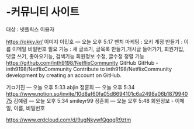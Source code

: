 # -커뮤니티 사이트
대상 : 넷플릭스 이용자 

https://okky.kr/
이미지
이민호 — 오늘 오후 5:17
밴치 마케팅 : 오키
계정 만들기 : 이름 이메일 비밀번호
필요 기능 : 새 글쓰기, 글목록 만들기,개시글 들어가기, 회원가입, 댓글 쓰기, 좋아요기능, 검색기능 
회원정보 수정, 글수정
정렬 기능
https://github.com/inth9198/NetflixCommunity
GitHub
GitHub - inth9198/NetflixCommunity
Contribute to inth9198/NetflixCommunity development by creating an account on GitHub.

기ㅁ기진 — 오늘 오후 5:33
abjin
정훈희 — 오늘 오후 5:34
https://www.notion.so/invite/10d8af60fa05d6694101c6a2498a06b187994075
김예림 — 오늘 오후 5:34
smileyr99
정훈희 — 오늘 오후 5:48
회원정보 - 이메일, 이름, 비밀번호


https://www.erdcloud.com/d/9ugNkywfQgqqR9ztm
